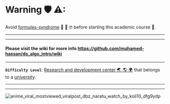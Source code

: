 # Warning 🛡 ⚠:

Avoid [formules-syndrome](https://github.com/muhamed-hassan/production_deployment_syndrome/wiki#%D9%85%D8%AA%D9%84%D8%A7%D8%B2%D9%85%D8%A9-%D8%A7%D9%84%D9%85%D8%B9%D8%A7%D8%AF%D9%84%D8%A7%D8%AA-%D9%84%D8%AF%D9%83%D8%A7%D8%AA%D8%B1%D8%A9-%D8%A7%D9%84%D8%AC%D8%A7%D9%85%D8%B9%D8%A9----formulas-syndrome-of-university-professors) 🤪 🤡 🤓 before starting this academic course 🤣.

***
***

#### Please visit the wiki for more info https://github.com/muhamed-hassan/ds_algo_intro/wiki

***

**`Difficulty Level`**: [Research and development center 🌏 🌎 🌍](https://en.wikipedia.org/wiki/Research_and_development) that belongs to a [university](https://en.wikipedia.org/wiki/University).

***
***

![anime_viral_mostviewed_viralpost_dbz_naratu_watch_by_koli10_dfg9ydp](https://github.com/user-attachments/assets/d777fed8-9b20-4705-b57d-3d0968559e98)
